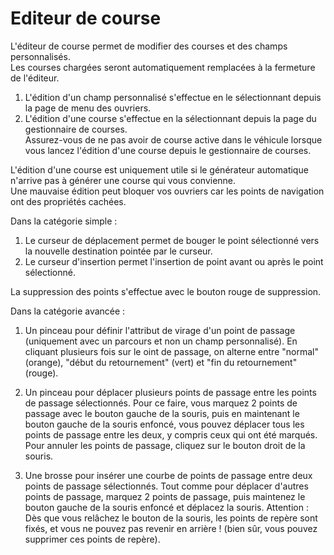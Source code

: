 # Editeur de course

  
L'éditeur de course permet de modifier des courses et des champs personnalisés.  
Les courses chargées seront automatiquement remplacées à la fermeture de l'éditeur.  
  
1) L'édition d'un champ personnalisé s'effectue en le sélectionnant depuis la page de menu des ouvriers.  
2) L'édition d'une course s'effectue en la sélectionnant depuis la page du gestionnaire de courses.   
   Assurez-vous de ne pas avoir de course active dans le véhicule lorsque vous lancez l'édition d'une course depuis le gestionnaire de courses.  
  
L'édition d'une course est uniquement utile si le générateur automatique n'arrive pas à générer une course qui vous convienne.  
Une mauvaise édition peut bloquer vos ouvriers car les points de navigation ont des propriétés cachées.  

  
Dans la catégorie simple :  
1) Le curseur de déplacement permet de bouger le point sélectionné vers la nouvelle destination pointée par le curseur.  
2) Le curseur d'insertion permet l'insertion de point avant ou après le point sélectionné.  
  
La suppression des points s'effectue avec le bouton rouge de suppression.  

  
Dans la catégorie avancée :  
1) Un pinceau pour définir l'attribut de virage d'un point de passage (uniquement avec un parcours et non un champ personnalisé). En cliquant plusieurs fois sur le oint de passage, on alterne entre "normal" (orange), "début du retournement" (vert) et "fin du retournement" (rouge).  
  
2) Un pinceau pour déplacer plusieurs points de passage entre les points de passage sélectionnés. Pour ce faire, vous marquez 2 points de passage avec le bouton gauche de la souris, puis en maintenant le bouton gauche de la souris enfoncé, vous pouvez déplacer tous les points de passage entre les deux, y compris ceux qui ont été marqués. Pour annuler les points de passage, cliquez sur le bouton droit de la souris.  
  
3) Une brosse pour insérer une courbe de points de passage entre deux points de passage sélectionnés. Tout comme pour déplacer d'autres points de passage, marquez 2 points de passage, puis maintenez le bouton gauche de la souris enfoncé et déplacez la souris. Attention : Dès que vous relâchez le bouton de la souris, les points de repère sont fixés, et vous ne pouvez pas revenir en arrière ! (bien sûr, vous pouvez supprimer ces points de repère).  

